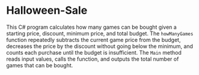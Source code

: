 # Halloween-Sale
This C# program calculates how many games can be bought given a starting price, discount, minimum price, and total budget. The `howManyGames` function repeatedly subtracts the current game price from the budget, decreases the price by the discount without going below the minimum, and counts each purchase until the budget is insufficient. The `Main` method reads input values, calls the function, and outputs the total number of games that can be bought.

